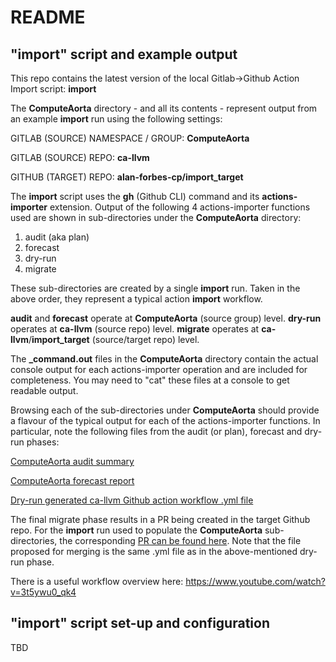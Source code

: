# README

## "import" script and example output

This repo contains the latest version of the local Gitlab->Github Action Import script: **import**

The **ComputeAorta** directory - and all its contents - represent output from an example **import** run using the following settings:

GITLAB (SOURCE) NAMESPACE / GROUP: **ComputeAorta**

GITLAB (SOURCE) REPO: **ca-llvm**

GITHUB (TARGET) REPO: **alan-forbes-cp/import_target**

The **import** script uses the **gh** (Github CLI) command and its **actions-importer** extension. Output of the following 4 actions-importer functions used are shown in sub-directories under the **ComputeAorta** directory:
1. audit (aka plan)
2. forecast
3. dry-run
4. migrate

These sub-directories are created by a single **import** run. Taken in the above order, they represent a typical action **import** workflow.

**audit** and **forecast** operate at **ComputeAorta** (source group) level. **dry-run** operates at **ca-llvm** (source repo) level. **migrate** operates at **ca-llvm**/**import_target** (source/target repo) level.

The **_command.out** files in the **ComputeAorta** directory contain the actual console output for each actions-importer operation and are included for completeness. You may need to "cat" these files at a console to get readable output.

Browsing each of the sub-directories under **ComputeAorta** should provide a flavour of the typical output for each of the actions-importer functions. In particular, note the following files from the audit (or plan), forecast and dry-run phases:

[ComputeAorta audit summary](https://github.com/alan-forbes-cp/import/blob/master/ComputeAorta/audit/audit_summary.md)

[ComputeAorta forecast report](https://github.com/alan-forbes-cp/import/blob/master/ComputeAorta/forecast/forecast_report.md)

[Dry-run generated ca-llvm Github action workflow .yml file](https://github.com/alan-forbes-cp/import/blob/master/ComputeAorta/dry-run/ComputeAorta/ca-llvm/.github/workflows/ca-llvm.yml)

The final migrate phase results in a PR being created in the target Github repo. For the **import** run used to populate the **ComputeAorta** sub-directories, the corresponding [PR can be found here](https://github.com/alan-forbes-cp/import_target/pull/1). Note that the file proposed for merging is the same .yml file as in the above-mentioned dry-run phase.

There is a useful workflow overview here: https://www.youtube.com/watch?v=3t5ywu0_qk4

## "import" script set-up and configuration

TBD
